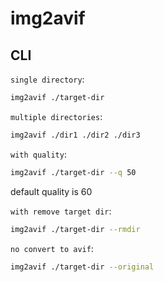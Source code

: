 # img2avif

## CLI

`single directory`:

```sh
img2avif ./target-dir
```

`multiple directories`:

```sh
img2avif ./dir1 ./dir2 ./dir3
```

`with quality`:

```sh
img2avif ./target-dir --q 50
```

default quality is 60

`with remove target dir`:

```sh
img2avif ./target-dir --rmdir
```

`no convert to avif`:

```sh
img2avif ./target-dir --original
```




